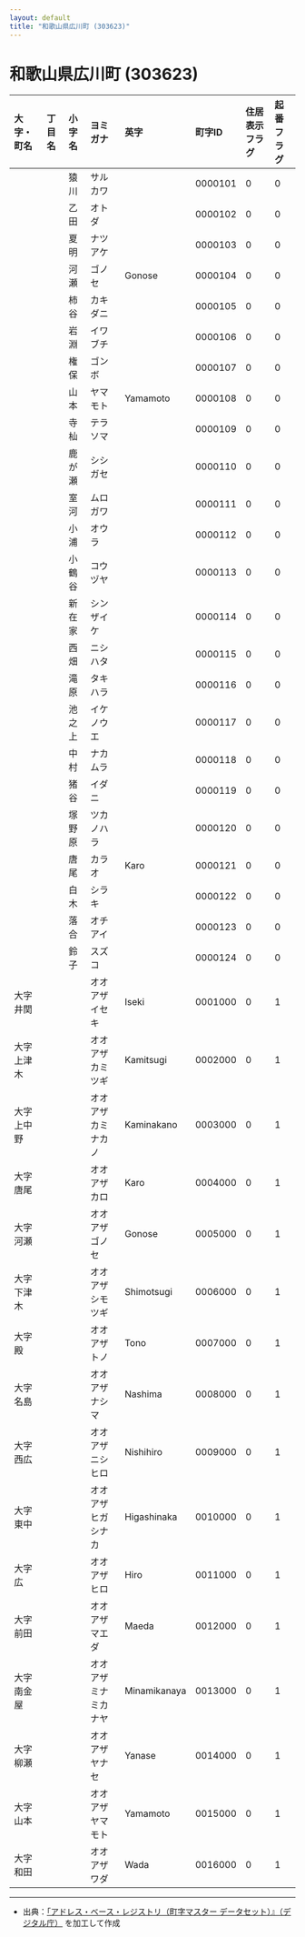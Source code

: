```yaml
---
layout: default
title: "和歌山県広川町 (303623)"
---
```


# 和歌山県広川町 (303623)

| 大字・町名 | 丁目名 | 小字名 | ヨミガナ | 英字 | 町字ID | 住居表示フラグ | 起番フラグ |
|:---|:---|:---|:---|:---|:---|:---|:---|
|  |  | 猿川 | サルカワ |  | 0000101 | 0 | 0 |
|  |  | 乙田 | オトダ |  | 0000102 | 0 | 0 |
|  |  | 夏明 | ナツアケ |  | 0000103 | 0 | 0 |
|  |  | 河瀬 | ゴノセ | Gonose | 0000104 | 0 | 0 |
|  |  | 柿谷 | カキダニ |  | 0000105 | 0 | 0 |
|  |  | 岩淵 | イワブチ |  | 0000106 | 0 | 0 |
|  |  | 権保 | ゴンボ |  | 0000107 | 0 | 0 |
|  |  | 山本 | ヤマモト | Yamamoto | 0000108 | 0 | 0 |
|  |  | 寺杣 | テラソマ |  | 0000109 | 0 | 0 |
|  |  | 鹿が瀬 | シシガセ |  | 0000110 | 0 | 0 |
|  |  | 室河 | ムロガワ |  | 0000111 | 0 | 0 |
|  |  | 小浦 | オウラ |  | 0000112 | 0 | 0 |
|  |  | 小鶴谷 | コウヅヤ |  | 0000113 | 0 | 0 |
|  |  | 新在家 | シンザイケ |  | 0000114 | 0 | 0 |
|  |  | 西畑 | ニシハタ |  | 0000115 | 0 | 0 |
|  |  | 滝原 | タキハラ |  | 0000116 | 0 | 0 |
|  |  | 池之上 | イケノウエ |  | 0000117 | 0 | 0 |
|  |  | 中村 | ナカムラ |  | 0000118 | 0 | 0 |
|  |  | 猪谷 | イダニ |  | 0000119 | 0 | 0 |
|  |  | 塚野原 | ツカノハラ |  | 0000120 | 0 | 0 |
|  |  | 唐尾 | カラオ | Karo | 0000121 | 0 | 0 |
|  |  | 白木 | シラキ |  | 0000122 | 0 | 0 |
|  |  | 落合 | オチアイ |  | 0000123 | 0 | 0 |
|  |  | 鈴子 | スズコ |  | 0000124 | 0 | 0 |
| 大字井関 |  |  | オオアザイセキ | Iseki | 0001000 | 0 | 1 |
| 大字上津木 |  |  | オオアザカミツギ | Kamitsugi | 0002000 | 0 | 1 |
| 大字上中野 |  |  | オオアザカミナカノ | Kaminakano | 0003000 | 0 | 1 |
| 大字唐尾 |  |  | オオアザカロ | Karo | 0004000 | 0 | 1 |
| 大字河瀬 |  |  | オオアザゴノセ | Gonose | 0005000 | 0 | 1 |
| 大字下津木 |  |  | オオアザシモツギ | Shimotsugi | 0006000 | 0 | 1 |
| 大字殿 |  |  | オオアザトノ | Tono | 0007000 | 0 | 1 |
| 大字名島 |  |  | オオアザナシマ | Nashima | 0008000 | 0 | 1 |
| 大字西広 |  |  | オオアザニシヒロ | Nishihiro | 0009000 | 0 | 1 |
| 大字東中 |  |  | オオアザヒガシナカ | Higashinaka | 0010000 | 0 | 1 |
| 大字広 |  |  | オオアザヒロ | Hiro | 0011000 | 0 | 1 |
| 大字前田 |  |  | オオアザマエダ | Maeda | 0012000 | 0 | 1 |
| 大字南金屋 |  |  | オオアザミナミカナヤ | Minamikanaya | 0013000 | 0 | 1 |
| 大字柳瀬 |  |  | オオアザヤナセ | Yanase | 0014000 | 0 | 1 |
| 大字山本 |  |  | オオアザヤマモト | Yamamoto | 0015000 | 0 | 1 |
| 大字和田 |  |  | オオアザワダ | Wada | 0016000 | 0 | 1 |

---

- 出典：[「アドレス・ベース・レジストリ（町字マスター データセット）』（デジタル庁）](https://www.digital.go.jp/policies/base_registry_address/) を加工して作成